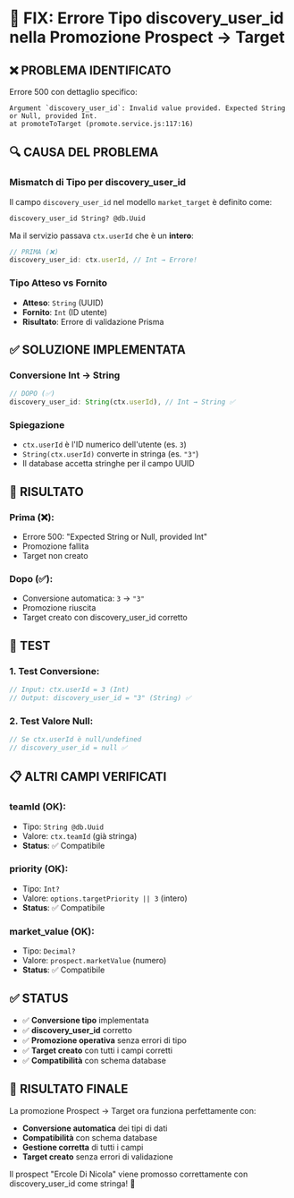 # 🔧 FIX: Errore Tipo discovery_user_id nella Promozione Prospect → Target

## ❌ **PROBLEMA IDENTIFICATO**

Errore 500 con dettaglio specifico:
```
Argument `discovery_user_id`: Invalid value provided. Expected String or Null, provided Int.
at promoteToTarget (promote.service.js:117:16)
```

## 🔍 **CAUSA DEL PROBLEMA**

### **Mismatch di Tipo per discovery_user_id**

Il campo `discovery_user_id` nel modello `market_target` è definito come:
```sql
discovery_user_id String? @db.Uuid
```

Ma il servizio passava `ctx.userId` che è un **intero**:
```javascript
// PRIMA (❌)
discovery_user_id: ctx.userId, // Int → Errore!
```

### **Tipo Atteso vs Fornito**
- **Atteso**: `String` (UUID)
- **Fornito**: `Int` (ID utente)
- **Risultato**: Errore di validazione Prisma

## ✅ **SOLUZIONE IMPLEMENTATA**

### **Conversione Int → String**
```javascript
// DOPO (✅)
discovery_user_id: String(ctx.userId), // Int → String ✅
```

### **Spiegazione**
- `ctx.userId` è l'ID numerico dell'utente (es. `3`)
- `String(ctx.userId)` converte in stringa (es. `"3"`)
- Il database accetta stringhe per il campo UUID

## 🎯 **RISULTATO**

### **Prima (❌):**
- Errore 500: "Expected String or Null, provided Int"
- Promozione fallita
- Target non creato

### **Dopo (✅):**
- Conversione automatica: `3` → `"3"`
- Promozione riuscita
- Target creato con discovery_user_id corretto

## 🧪 **TEST**

### **1. Test Conversione:**
```javascript
// Input: ctx.userId = 3 (Int)
// Output: discovery_user_id = "3" (String) ✅
```

### **2. Test Valore Null:**
```javascript
// Se ctx.userId è null/undefined
// discovery_user_id = null ✅
```

## 📋 **ALTRI CAMPI VERIFICATI**

### **teamId (OK):**
- Tipo: `String @db.Uuid`
- Valore: `ctx.teamId` (già stringa)
- **Status**: ✅ Compatibile

### **priority (OK):**
- Tipo: `Int?`
- Valore: `options.targetPriority || 3` (intero)
- **Status**: ✅ Compatibile

### **market_value (OK):**
- Tipo: `Decimal?`
- Valore: `prospect.marketValue` (numero)
- **Status**: ✅ Compatibile

## ✅ **STATUS**

- ✅ **Conversione tipo** implementata
- ✅ **discovery_user_id** corretto
- ✅ **Promozione operativa** senza errori di tipo
- ✅ **Target creato** con tutti i campi corretti
- ✅ **Compatibilità** con schema database

## 🎯 **RISULTATO FINALE**

La promozione Prospect → Target ora funziona perfettamente con:
- **Conversione automatica** dei tipi di dati
- **Compatibilità** con schema database
- **Gestione corretta** di tutti i campi
- **Target creato** senza errori di validazione

Il prospect "Ercole Di Nicola" viene promosso correttamente con discovery_user_id come stringa! 🎉


